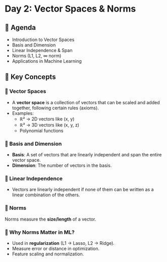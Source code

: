 # Day 2: Vector Spaces & Norms  

## 📌 Agenda
- Introduction to Vector Spaces  
- Basis and Dimension  
- Linear Independence & Span  
- Norms (L1, L2, ∞ norm)  
- Applications in Machine Learning  

## 🧾 Key Concepts  

### 🔹 Vector Spaces  
- A **vector space** is a collection of vectors that can be scaled and added together, following certain rules (axioms).  
- Examples:  
  - ℝ² → 2D vectors like (x, y)  
  - ℝ³ → 3D vectors like (x, y, z)  
  - Polynomial functions  

### 🔹 Basis and Dimension  
- **Basis**: A set of vectors that are linearly independent and span the entire vector space.  
- **Dimension**: The number of vectors in the basis.  

### 🔹 Linear Independence  
- Vectors are linearly independent if none of them can be written as a linear combination of the others.  

### 🔹 Norms  
Norms measure the **size/length** of a vector.  

### 🔹 Why Norms Matter in ML?  
- Used in **regularization** (L1 → Lasso, L2 → Ridge).  
- Measure error or distance in optimization.  
- Feature scaling and normalization.  

